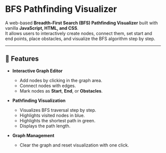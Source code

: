 # BFS Pathfinding Visualizer

A web-based **Breadth-First Search (BFS) Pathfinding Visualizer** built with vanilla **JavaScript, HTML, and CSS**.  
It allows users to interactively create nodes, connect them, set start and end points, place obstacles, and visualize the BFS algorithm step by step.

---

## 🚀 Features

- **Interactive Graph Editor**  
  - Add nodes by clicking in the graph area.  
  - Connect nodes with edges.  
  - Mark nodes as **Start**, **End**, or **Obstacles**.  

- **Pathfinding Visualization**  
  - Visualizes BFS traversal step by step.  
  - Highlights visited nodes in blue.  
  - Highlights the shortest path in green.  
  - Displays the path length.

- **Graph Management**  
  - Clear the graph and reset visualization with one click.  

